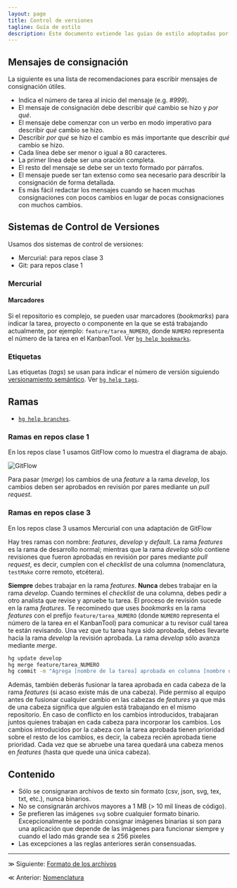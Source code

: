 ```yaml
---
layout: page
title: Control de versiones
tagline: Guía de estilo
description: Este documento extiende las guías de estilo adoptadas por el equipo de Ciencia de Datos de GECI
---
```


## Mensajes de consignación

La siguiente es una lista de recomendaciones para escribir mensajes de
consignación útiles.

- Indica el número de tarea al inicio del mensaje (e.g. _#999_).
- El mensaje de consignación debe describir _qué_ cambio se hizo y _por qué_.
- El mensaje debe comenzar con un verbo en modo imperativo para describir _qué_ cambio se hizo.
- Describir _por qué_ se hizo el cambio es más importante que describir _qué_ cambio se hizo.
- Cada línea debe ser menor o igual a 80 caracteres.
- La primer línea debe ser una oración completa.
- El resto del mensaje se debe ser un texto formado por párrafos.
- El mensaje puede ser tan extenso como sea necesario para describir la consignación de forma detallada.
- Es más fácil redactar los mensajes cuando se hacen muchas consignaciones con pocos cambios en lugar de pocas consignaciones con muchos cambios.

## Sistemas de Control de Versiones

Usamos dos sistemas de control de versiones:

- Mercurial: para repos clase 3
- Git: para repos clase 1

### Mercurial

#### Marcadores

Si el repositorio es complejo, se pueden usar marcadores (_bookmarks_) para indicar la tarea, proyecto o componente en la que se está trabajando actualmente, por ejemplo: `feature/tarea_NUMERO`, donde `NUMERO` representa el número de la tarea en el KanbanTool. Ver [`hg help bookmarks`](https://selenic.com/hg/help/bookmarks).

### Etiquetas
Las etiquetas (_tags_) se usan para indicar el número de versión siguiendo [versionamiento semántico](http://semver.org/). Ver [`hg help tags`](https://selenic.com/hg/help/tags).

## Ramas

- [`hg help branches`](https://selenic.com/hg/help/branches).

### Ramas en repos clase 1

En los repos clase 1 usamos GitFlow como lo muestra el diagrama de abajo.

![GitFlow](https://wpdevkvk.files.wordpress.com/2017/03/diagram.png?resize=900%2C506)

Para pasar (_merge_) los cambios de una _feature_ a la rama _develop_, los cambios deben ser aprobados en revisión por pares mediante un _pull request_.

### Ramas en repos clase 3

En los repos clase 3 usamos Mercurial con una adaptación de GitFlow

Hay tres ramas con nombre: _features_, _develop_ y _default_. La rama _features_ es la rama de desarrollo normal; mientras que la rama _develop_ sólo contiene revisiones que fueron aprobadas en revisión por pares mediante _pull request_, es decir, cumplen con el _checklist_ de una columna (nomenclatura, `testMake` corre remoto, etcétera).

**Siempre** debes trabajar en la rama _features_. **Nunca** debes trabajar en la rama _develop_. Cuando termines el _checklist_ de una columna, debes pedir a otro analista que revise y apruebe tu tarea. El proceso de revisión sucede en la rama _features_. Te recominedo que uses _bookmarks_ en la rama _features_ con el prefijo `feature/tarea_NUMERO` (donde `NUMERO` representa el número de la tarea en el KanbanTool) para comunicar a tu revisor cuál tarea te están revisando. Una vez que tu tarea haya sido aprobada, debes llevarte hacia la rama _develop_ la revisión aprobada. La rama _develop_ sólo avanza mediante _merge_.

```bash
hg update develop
hg merge feature/tarea_NUMERO
hg commit -m "Agrega [nombre de la tarea] aprobada en columna [nombre de la columna]"
```

Además, también deberás fusionar la tarea aprobada en cada cabeza de la rama _features_ (si acaso existe más de una cabeza). Pide permiso al equipo antes de fusionar cualquier cambio en las cabezas de _features_ ya que más de una cabeza significa que alguien está trabajando en el mismo repositorio. En caso de conflicto en los cambios introducidos, trabajaran juntos quienes trabajan en cada cabeza para incorporar los cambios. Los cambios introducidos por la cabeza con la tarea aprobada tienen prioridad sobre el resto de los cambios, es decir, la cabeza recién aprobada tiene prioridad. Cada vez que se abruebe una tarea quedará una cabeza menos en _features_ (hasta que quede una única cabeza).

## Contenido
- Sólo se consignaran archivos de texto sin formato (csv, json, svg, tex, txt, etc.), nunca binarios.
- No se consignarán archivos mayores a 1 MB (> 10 mil líneas de código).
- Se prefieren las imágenes `svg` sobre cualquier formato binario. Excepcionalmente se podrán consignar imágenes binarias si son para una aplicación que depende de las imágenes para funcionar siempre y cuando el lado más grande sea ≤ 256 pixeles
- Las excepciones a las reglas anteriores serán consensuadas.

---

&#8811; Siguiente: [Formato de los archivos](formato_de_archivos.html)

&#8810; Anterior: [Nomenclatura](nomenclatura.html)
